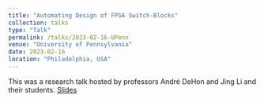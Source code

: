```yaml
---
title: "Automating Design of FPGA Switch-Blocks"
collection: talks
type: "Talk"
permalink: /talks/2023-02-16-UPenn
venue: "University of Pennsylvania"
date: 2023-02-16
location: "Philadelphia, USA"
---
```


This was a research talk hosted by professors André DeHon and Jing Li and their students.
[Slides](http://stefannikolicns.github.io/files/upenn23_slides.pdf)
